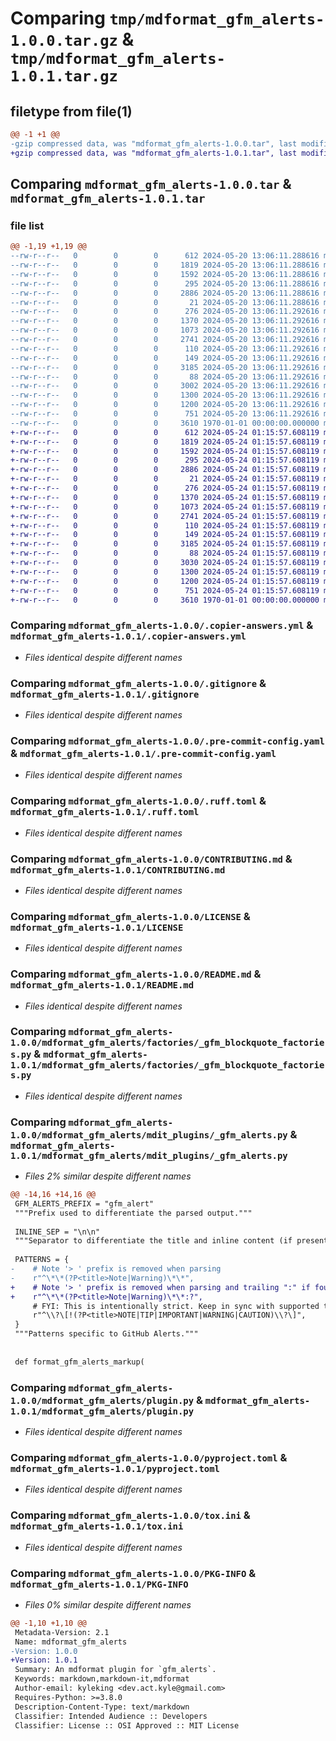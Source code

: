 # Comparing `tmp/mdformat_gfm_alerts-1.0.0.tar.gz` & `tmp/mdformat_gfm_alerts-1.0.1.tar.gz`

## filetype from file(1)

```diff
@@ -1 +1 @@
-gzip compressed data, was "mdformat_gfm_alerts-1.0.0.tar", last modified: Fri Jan  1 00:00:00 2016, max compression
+gzip compressed data, was "mdformat_gfm_alerts-1.0.1.tar", last modified: Fri Jan  1 00:00:00 2016, max compression
```

## Comparing `mdformat_gfm_alerts-1.0.0.tar` & `mdformat_gfm_alerts-1.0.1.tar`

### file list

```diff
@@ -1,19 +1,19 @@
--rw-r--r--   0        0        0      612 2024-05-20 13:06:11.288616 mdformat_gfm_alerts-1.0.0/.copier-answers.yml
--rw-r--r--   0        0        0     1819 2024-05-20 13:06:11.288616 mdformat_gfm_alerts-1.0.0/.gitignore
--rw-r--r--   0        0        0     1592 2024-05-20 13:06:11.288616 mdformat_gfm_alerts-1.0.0/.pre-commit-config.yaml
--rw-r--r--   0        0        0      295 2024-05-20 13:06:11.288616 mdformat_gfm_alerts-1.0.0/.pre-commit-test.yaml
--rw-r--r--   0        0        0     2886 2024-05-20 13:06:11.288616 mdformat_gfm_alerts-1.0.0/.ruff.toml
--rw-r--r--   0        0        0       21 2024-05-20 13:06:11.288616 mdformat_gfm_alerts-1.0.0/.tool-versions
--rw-r--r--   0        0        0      276 2024-05-20 13:06:11.292616 mdformat_gfm_alerts-1.0.0/.yamllint.yaml
--rw-r--r--   0        0        0     1370 2024-05-20 13:06:11.292616 mdformat_gfm_alerts-1.0.0/CONTRIBUTING.md
--rw-r--r--   0        0        0     1073 2024-05-20 13:06:11.292616 mdformat_gfm_alerts-1.0.0/LICENSE
--rw-r--r--   0        0        0     2741 2024-05-20 13:06:11.292616 mdformat_gfm_alerts-1.0.0/README.md
--rw-r--r--   0        0        0      110 2024-05-20 13:06:11.292616 mdformat_gfm_alerts-1.0.0/mdformat_gfm_alerts/__init__.py
--rw-r--r--   0        0        0      149 2024-05-20 13:06:11.292616 mdformat_gfm_alerts-1.0.0/mdformat_gfm_alerts/factories/__init__.py
--rw-r--r--   0        0        0     3185 2024-05-20 13:06:11.292616 mdformat_gfm_alerts-1.0.0/mdformat_gfm_alerts/factories/_gfm_blockquote_factories.py
--rw-r--r--   0        0        0       88 2024-05-20 13:06:11.292616 mdformat_gfm_alerts-1.0.0/mdformat_gfm_alerts/mdit_plugins/__init__.py
--rw-r--r--   0        0        0     3002 2024-05-20 13:06:11.292616 mdformat_gfm_alerts-1.0.0/mdformat_gfm_alerts/mdit_plugins/_gfm_alerts.py
--rw-r--r--   0        0        0     1300 2024-05-20 13:06:11.292616 mdformat_gfm_alerts-1.0.0/mdformat_gfm_alerts/plugin.py
--rw-r--r--   0        0        0     1200 2024-05-20 13:06:11.292616 mdformat_gfm_alerts-1.0.0/pyproject.toml
--rw-r--r--   0        0        0      751 2024-05-20 13:06:11.292616 mdformat_gfm_alerts-1.0.0/tox.ini
--rw-r--r--   0        0        0     3610 1970-01-01 00:00:00.000000 mdformat_gfm_alerts-1.0.0/PKG-INFO
+-rw-r--r--   0        0        0      612 2024-05-24 01:15:57.608119 mdformat_gfm_alerts-1.0.1/.copier-answers.yml
+-rw-r--r--   0        0        0     1819 2024-05-24 01:15:57.608119 mdformat_gfm_alerts-1.0.1/.gitignore
+-rw-r--r--   0        0        0     1592 2024-05-24 01:15:57.608119 mdformat_gfm_alerts-1.0.1/.pre-commit-config.yaml
+-rw-r--r--   0        0        0      295 2024-05-24 01:15:57.608119 mdformat_gfm_alerts-1.0.1/.pre-commit-test.yaml
+-rw-r--r--   0        0        0     2886 2024-05-24 01:15:57.608119 mdformat_gfm_alerts-1.0.1/.ruff.toml
+-rw-r--r--   0        0        0       21 2024-05-24 01:15:57.608119 mdformat_gfm_alerts-1.0.1/.tool-versions
+-rw-r--r--   0        0        0      276 2024-05-24 01:15:57.608119 mdformat_gfm_alerts-1.0.1/.yamllint.yaml
+-rw-r--r--   0        0        0     1370 2024-05-24 01:15:57.608119 mdformat_gfm_alerts-1.0.1/CONTRIBUTING.md
+-rw-r--r--   0        0        0     1073 2024-05-24 01:15:57.608119 mdformat_gfm_alerts-1.0.1/LICENSE
+-rw-r--r--   0        0        0     2741 2024-05-24 01:15:57.608119 mdformat_gfm_alerts-1.0.1/README.md
+-rw-r--r--   0        0        0      110 2024-05-24 01:15:57.608119 mdformat_gfm_alerts-1.0.1/mdformat_gfm_alerts/__init__.py
+-rw-r--r--   0        0        0      149 2024-05-24 01:15:57.608119 mdformat_gfm_alerts-1.0.1/mdformat_gfm_alerts/factories/__init__.py
+-rw-r--r--   0        0        0     3185 2024-05-24 01:15:57.608119 mdformat_gfm_alerts-1.0.1/mdformat_gfm_alerts/factories/_gfm_blockquote_factories.py
+-rw-r--r--   0        0        0       88 2024-05-24 01:15:57.608119 mdformat_gfm_alerts-1.0.1/mdformat_gfm_alerts/mdit_plugins/__init__.py
+-rw-r--r--   0        0        0     3030 2024-05-24 01:15:57.608119 mdformat_gfm_alerts-1.0.1/mdformat_gfm_alerts/mdit_plugins/_gfm_alerts.py
+-rw-r--r--   0        0        0     1300 2024-05-24 01:15:57.608119 mdformat_gfm_alerts-1.0.1/mdformat_gfm_alerts/plugin.py
+-rw-r--r--   0        0        0     1200 2024-05-24 01:15:57.608119 mdformat_gfm_alerts-1.0.1/pyproject.toml
+-rw-r--r--   0        0        0      751 2024-05-24 01:15:57.608119 mdformat_gfm_alerts-1.0.1/tox.ini
+-rw-r--r--   0        0        0     3610 1970-01-01 00:00:00.000000 mdformat_gfm_alerts-1.0.1/PKG-INFO
```

### Comparing `mdformat_gfm_alerts-1.0.0/.copier-answers.yml` & `mdformat_gfm_alerts-1.0.1/.copier-answers.yml`

 * *Files identical despite different names*

### Comparing `mdformat_gfm_alerts-1.0.0/.gitignore` & `mdformat_gfm_alerts-1.0.1/.gitignore`

 * *Files identical despite different names*

### Comparing `mdformat_gfm_alerts-1.0.0/.pre-commit-config.yaml` & `mdformat_gfm_alerts-1.0.1/.pre-commit-config.yaml`

 * *Files identical despite different names*

### Comparing `mdformat_gfm_alerts-1.0.0/.ruff.toml` & `mdformat_gfm_alerts-1.0.1/.ruff.toml`

 * *Files identical despite different names*

### Comparing `mdformat_gfm_alerts-1.0.0/CONTRIBUTING.md` & `mdformat_gfm_alerts-1.0.1/CONTRIBUTING.md`

 * *Files identical despite different names*

### Comparing `mdformat_gfm_alerts-1.0.0/LICENSE` & `mdformat_gfm_alerts-1.0.1/LICENSE`

 * *Files identical despite different names*

### Comparing `mdformat_gfm_alerts-1.0.0/README.md` & `mdformat_gfm_alerts-1.0.1/README.md`

 * *Files identical despite different names*

### Comparing `mdformat_gfm_alerts-1.0.0/mdformat_gfm_alerts/factories/_gfm_blockquote_factories.py` & `mdformat_gfm_alerts-1.0.1/mdformat_gfm_alerts/factories/_gfm_blockquote_factories.py`

 * *Files identical despite different names*

### Comparing `mdformat_gfm_alerts-1.0.0/mdformat_gfm_alerts/mdit_plugins/_gfm_alerts.py` & `mdformat_gfm_alerts-1.0.1/mdformat_gfm_alerts/mdit_plugins/_gfm_alerts.py`

 * *Files 2% similar despite different names*

```diff
@@ -14,16 +14,16 @@
 GFM_ALERTS_PREFIX = "gfm_alert"
 """Prefix used to differentiate the parsed output."""
 
 INLINE_SEP = "\n\n"
 """Separator to differentiate the title and inline content (if present)."""
 
 PATTERNS = {
-    # Note '> ' prefix is removed when parsing
-    r"^\*\*(?P<title>Note|Warning)\*\*",
+    # Note '> ' prefix is removed when parsing and trailing ":" if found
+    r"^\*\*(?P<title>Note|Warning)\*\*:?",
     # FYI: This is intentionally strict. Keep in sync with supported titles
     r"^\\?\[!(?P<title>NOTE|TIP|IMPORTANT|WARNING|CAUTION)\\?\]",
 }
 """Patterns specific to GitHub Alerts."""
 
 
 def format_gfm_alerts_markup(
```

### Comparing `mdformat_gfm_alerts-1.0.0/mdformat_gfm_alerts/plugin.py` & `mdformat_gfm_alerts-1.0.1/mdformat_gfm_alerts/plugin.py`

 * *Files identical despite different names*

### Comparing `mdformat_gfm_alerts-1.0.0/pyproject.toml` & `mdformat_gfm_alerts-1.0.1/pyproject.toml`

 * *Files identical despite different names*

### Comparing `mdformat_gfm_alerts-1.0.0/tox.ini` & `mdformat_gfm_alerts-1.0.1/tox.ini`

 * *Files identical despite different names*

### Comparing `mdformat_gfm_alerts-1.0.0/PKG-INFO` & `mdformat_gfm_alerts-1.0.1/PKG-INFO`

 * *Files 0% similar despite different names*

```diff
@@ -1,10 +1,10 @@
 Metadata-Version: 2.1
 Name: mdformat_gfm_alerts
-Version: 1.0.0
+Version: 1.0.1
 Summary: An mdformat plugin for `gfm_alerts`.
 Keywords: markdown,markdown-it,mdformat
 Author-email: kyleking <dev.act.kyle@gmail.com>
 Requires-Python: >=3.8.0
 Description-Content-Type: text/markdown
 Classifier: Intended Audience :: Developers
 Classifier: License :: OSI Approved :: MIT License
```


